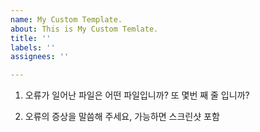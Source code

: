 ```yaml
---
name: My Custom Template.
about: This is My Custom Temlate.
title: ''
labels: ''
assignees: ''

---
```


1. 오류가 일어난 파일은 어떤 파일입니까? 또 몇번 째 줄 입니까?

2. 오류의 증상을 말씀해 주세요, 가능하면 스크린샷 포함

